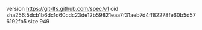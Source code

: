 version https://git-lfs.github.com/spec/v1
oid sha256:5dcb1b6dc1d60cdc23de12b59821eaa7f31aeb7d4ff82278fe60b5d576192fb5
size 949
